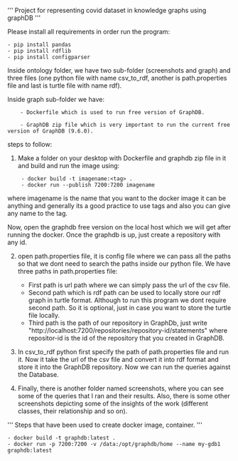 ''' Project for representing covid dataset in knowledge graphs using graphDB '''


Please install all requirements in order run the program:
    
	- pip install pandas
	- pip install rdflib
	- pip install configparser


Inside ontology folder, we have two sub-folder (screenshots and graph) and three files (one python file with name csv_to_rdf, another is path.properties file and last is turtle file with name rdf).

 Inside graph sub-folder we have:

        - Dockerfile which is used to run free version of GraphDB.

        - GraphDB zip file which is very important to run the current free version of GraphDB (9.6.0).

steps to follow: 

1. Make a folder on your desktop with Dockerfile and graphdb zip file in it and build and run the image using:

        - docker build -t imagename:<tag> . 
        - docker run --publish 7200:7200 imagename 
  where imagename is the name that you want to the docker image it can be anything and generally its a good practice to use tags and also you can give any name to the tag.
  
Now, open the graphdb free version on the local host which we will get after running the docker. Once the graphdb is up, just create a repository with any id.

2. open path.properties file, it is config file where we can pass all the paths so that we dont need to search the paths inside our python file. We have three paths in path.properties file:
        
	- First path is url path where we can simply pass the url of the csv file.
	- Second path which is rdf path can be used to locally store our rdf graph in turtle format. Although to run this program we dont require second path. So it is optional,           just in case you want to store the turtle file locally.
	- Third path is the path of our repository in GraphDb, just write "http://localhost:7200/repositories/repository-id/statements" where repositor-id is the id of the                 repository that you created in GraphDB.

3. In csv_to_rdf python first specify the path of path.properties file and run it. Now it take the url of the csv file and convert it into rdf format and store it into the GraphDB repository. Now we can run the queries against the Database.

4. Finally, there is another folder named screenshots, where you can see some of the queries that I ran and their results. Also, there is some other screenshots depicting some of the insights of the work (different classes, their relationship and so on).



''' Steps that have been used to create docker image, container. '''

    - docker build -t graphdb:latest .
    - docker run -p 7200:7200 -v /data:/opt/graphdb/home --name my-gdb1 graphdb:latest
